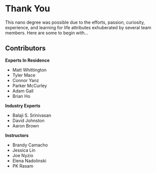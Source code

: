 # Thank You

This nano degree was possible due to the efforts, passion, curiosity, experience, and learning for life attributes exhuberated by several team members. Here are some to begin with...

## Contributors

**Experts In Residence**

- Matt Whittington
- Tyler Mace
- Connor Yanz
- Parker McCurley
- Adam Gall
- Brian Ho

**Industry Experts**
- Balaji S. Srinivasan
- David Johnston
- Aaron Brown

**Instructors**
- Brandy Camacho
- Jessica Lin
- Joe Nyzio
- Elena Nadolinski
- PK Rasam
